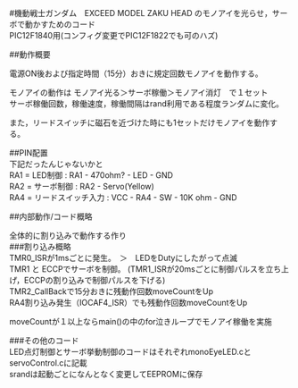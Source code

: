 #機動戦士ガンダム　EXCEED MODEL ZAKU HEAD のモノアイを光らせ，サーボで動かすためのコード  
PIC12F1840用(コンフィグ変更でPIC12F1822でも可のハズ)  
  
##動作概要  
  
電源ON後および指定時間（15分）おきに規定回数モノアイを動作する。  
  
モノアイの動作は モノアイ光る＞サーボ稼働＞モノアイ消灯　で１セット  
サーボ稼働回数，稼働速度，稼働間隔はrand利用である程度ランダムに変化。  
  
また，リードスイッチに磁石を近づけた時にも1セットだけモノアイを動作する。  
   
##PIN配置  
下記だったんじゃないかと  
  RA1 = LED制御 :   RA1 - 470ohm? - LED  - GND  
  RA2 = サーボ制御 :   RA2 - Servo(Yellow)  
  RA4 = リードスイッチ入力 :   VCC -  RA4 - SW - 10K ohm - GND  
  
##内部動作/コード概略  
  
全体的に割り込みで動作する作り  
###割り込み概略  
 TMR0_ISRが1msごとに発生。　＞　LEDをDutyにしたがって点滅  
 TMR1 と ECCPでサーボを制御。 (TMR1_ISRが20msごとに制御パルスを立ち上げ，ECCPの割り込みで制御パルスを下げる)  
 TMR2_CallBackで15分おきに残動作回数moveCountをUp  
 RA4割り込み発生（IOCAF4_ISR）でも残動作回数moveCountをUp  
  
 moveCountが１以上ならmain()の中のfor泣きループでモノアイ稼働を実施  
  
###その他のコード  
LED点灯制御とサーボ挙動制御のコードはそれぞれmonoEyeLED.cとservoControl.cに記載  
srandは起動ごとになんとなく変更してEEPROMに保存  
